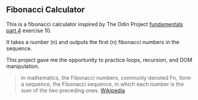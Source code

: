 ## Fibonacci Calculator

This is a fibonacci calculator inspired by The Odin Project [fundamentals part 4](https://www.theodinproject.com/lessons/foundations-fundamentals-part-4) exercise 10.

It takes a number (n) and outputs the first (n) fibonacci numbers in the sequence.

This project gave me the opportunity to practice loops, recursion, and DOM manipulation.

>In mathematics, the Fibonacci numbers, commonly denoted Fn , form a sequence, the Fibonacci sequence, in which each number is the sum of the two preceding ones. [Wikipedia](https://en.wikipedia.org/wiki/Fibonacci_number)